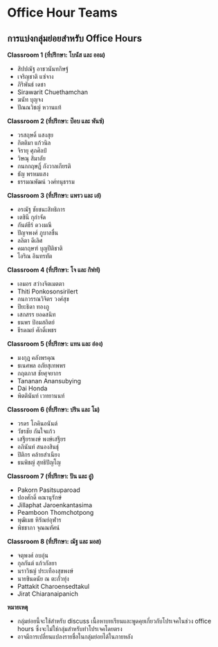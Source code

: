 # Office Hour Teams

## การแบ่งกลุ่มย่อยสำหรับ Office Hours

**Classroom 1 (ที่ปรึกษา: โบนัส และ ออม)**
* สิปปณัฐ อาชวนันทกิษฐ์
* เจริญชาติ แซ่จาง
* ภิริพันธ์ เดชา
* Sirawarit Chuethamchan
* ฆนัท บุญจง
* ปัณณวิชญ์ หวานแท้

**Classroom 2 (ที่ปรึกษา: ป๊อบ และ พันซ์)**
* วรสฤษดิ์ แสงสุย
* กิตติมา แก้วนิล
* จิรายุ ศุภศิลป์
* วิษณุ สิมาลัย
* กนกกฤษฏิ์ กังวาลเกียรติ
* ธัญ พรหมแสง
* ธรรมณพัฒน์ วงศ์ทนุธรรม

**Classroom 3 (ที่ปรึกษา: แพรว และ เอ๋)**
* อรณัฐ ชัยชนะสิทธิการ
* เตชินี กุกำจัด
* กันต์ธีร์ ดวงมณี
* ปัญจพงศ์​ ภูบาลชื่น
* ลลิตา ดีเลิศ
* คมกฤษฑ์ บุญปีติชาติ
* ไอริณ อินทรทัต

**Classroom 4 (ที่ปรึกษา: โจ และ กิฟท์)**
* เอมอร สว่างจิตเมตตา
* Thiti Ponkosonsirilert
* กนกวรรณวิจิตร วงศ์สุข
* ปิยะธิดา ทองภู
* เสกสรร ยอดสนิท
* ธนพร ป้อมสถิตย์
* ธีรดณย์ ศักดิ์เพชร

**Classroom 5 (ที่ปรึกษา: แทน และ อ๋อง)**
* มงกุฎ คลังพรคุณ
* ธเนศพล อภัยสุเทพพร
* กฤตภาส ชัยศุจยากร
* Tananan Anansubying
* Dai Honda
* พิตตินันท์ เวทยานนท์

**Classroom 6 (ที่ปรึกษา: ปริน และ โม)**
* วรดร โภคินอนันต์
* วัชรชัย กันใจแก้ว
* เสฐียรพงษ์ พงษ์เสฐียร
* อภินันท์ สนองสินธุ์
* ปิติกร คล้ายสำเนียง
* ธนพิชญ์ สุทธิปัญโญ

**Classroom 7 (ที่ปรึกษา: ปัน และ อู๋)**
* Pakorn Pasitsuparoad
* ปองศักดิ์ คณานุรักษ์
* Jillaphat Jaroenkantasima
* Peamboon Thomchotpong
* พุฒิเมธ หิรัณย์อุฬาร
* พิชชาภา จุณณทัศน์

**Classroom 8 (ที่ปรึกษา: ณัฐ และ มอส)**
* จตุพงศ์ อบอุ่น
* กุลกันต์ แก้วกัลยา
* นราวิชญ์ ประเทืองสุขพงษ์
* นายชินดนัย ณ ตะกั่วทุ่ง
* Pattakit Charoensedtakul
* Jirat Chiaranaipanich

<b> หมายเหตุ </b>
* กลุ่มย่อยนี้จะใช้สำหรับ discuss เนื้อหาบทเรียนและพูดคุยเกี่ยวกับโปรเจคในช่วง office hours ซึ่งจะไม่ใช่กลุ่มสำหรับทำโปรเจคโดยตรง
* อาจมีการเปลี่ยนแปลงรายชื่อในกลุ่มย่อยได้ในภายหลัง